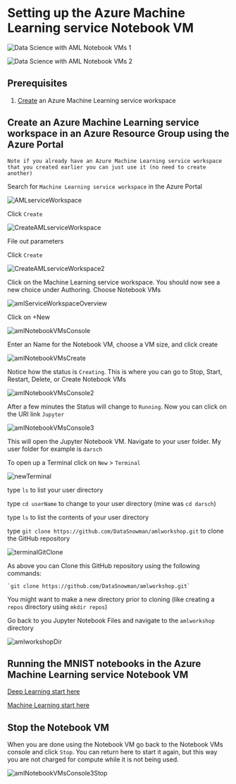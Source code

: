 # Setting up the Azure Machine Learning service Notebook VM

![Data Science with AML Notebook VMs 1](https://raw.githubusercontent.com/DataSnowman/amlworkshop/master/images/amlNotebookVMs1.png)

![Data Science with AML Notebook VMs 2](https://raw.githubusercontent.com/DataSnowman/amlworkshop/master/images/amlNotebookVMs2.png)

## Prerequisites

1) [Create](https://docs.microsoft.com/en-us/azure/machine-learning/service/setup-create-workspace) an Azure Machine Learning service workspace 

## Create an Azure Machine Learning service workspace in an Azure Resource Group using the Azure Portal

`Note if you already have an Azure Machine Learning service workspace that you created earlier you can just use it (no need to create another)`

Search for `Machine Learning service workspace` in the Azure Portal

![AMLserviceWorkspace](https://raw.githubusercontent.com/DataSnowman/amlworkshop/master/images/amlServiceWorkspace.png)

Click `Create`

![CreateAMLserviceWorkspace](https://raw.githubusercontent.com/DataSnowman/amlworkshop/master/images/createAMLserviceWorkspace.png)

File out parameters

Click `Create`

![CreateAMLserviceWorkspace2](https://raw.githubusercontent.com/DataSnowman/amlworkshop/master/images/createAMLserviceWorkspace2.png)

Click on the Machine Learning service workspace.  You should now see a new choice under Authoring.  Choose Notebook VMs

![amlServiceWorkspaceOverview](https://raw.githubusercontent.com/DataSnowman/amlworkshop/master/images/amlServiceWorkspaceOverview.png)

Click on +New

![amlNotebookVMsConsole](https://raw.githubusercontent.com/DataSnowman/amlworkshop/master/images/amlNotebookVMsConsole.png)

Enter an Name for the Notebook VM, choose a VM size, and click create

![amlNotebookVMsCreate](https://raw.githubusercontent.com/DataSnowman/amlworkshop/master/images/amlNotebookVMsCreate.png)

Notice how the status is `Creating`.  This is where you can go to Stop, Start, Restart, Delete, or Create Notebook VMs

![amlNotebookVMsConsole2](https://raw.githubusercontent.com/DataSnowman/amlworkshop/master/images/amlNotebookVMsConsole2.png)

After a few minutes the Status will change to `Running`.  Now you can click on the URI link `Jupyter`

![amlNotebookVMsConsole3](https://raw.githubusercontent.com/DataSnowman/amlworkshop/master/images/amlNotebookVMsConsole3.png)

This will open the Jupyter Notebook VM.  Navigate to your user folder.  My user folder for example is `darsch`

To open up a Terminal click on `New` > `Terminal`

![newTerminal](https://raw.githubusercontent.com/DataSnowman/amlworkshop/master/images/newTerminal.png)

type `ls` to list your user directory

type `cd userName` to change to your user directory (mine was `cd darsch`)

type `ls` to list the contents of your user directory

type `git clone https://github.com/DataSnowman/amlworkshop.git` to clone the GitHub repository

![terminalGitClone](https://raw.githubusercontent.com/DataSnowman/amlworkshop/master/images/terminalGitClone.png)

As above you can Clone this GitHub repository using the following commands: 

    `git clone https://github.com/DataSnowman/amlworkshop.git`

You might want to make a new directory prior to cloning (like creating a `repos` directory using `mkdir repos`)

Go back to you Jupyter Notebook Files and navigate to the `amlworkshop` directory

![amlworkshopDir](https://raw.githubusercontent.com/DataSnowman/amlworkshop/master/images/amlworkshopDir.png)

## Running the MNIST notebooks in the Azure Machine Learning service Notebook VM

[Deep Learning start here](https://github.com/DataSnowman/amlworkshop/tree/master/notebooks#mnist-deep-learning-example)

[Machine Learning start here](https://github.com/DataSnowman/amlworkshop/tree/master/notebooks#mnist-machine-learning-example)

## Stop the Notebook VM

When you are done using the Notebook VM go back to the Notebook VMs console and click `Stop`.  You can return here to start it again, but this way you are not charged for compute while it is not being used.

![amlNotebookVMsConsole3Stop](https://raw.githubusercontent.com/DataSnowman/amlworkshop/master/images/amlNotebookVMsConsole3.png)